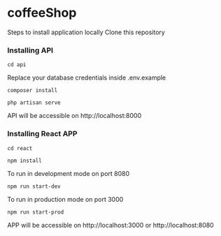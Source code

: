 # coffeeShop
Steps to install application locally
Clone this repository

### Installing API

```
cd api
```

Replace your database credentials inside .env.example

```
composer install
```

```
php artisan serve
```

API will be accessible on http://localhost:8000

### Installing React APP

```
cd react
```

```
npm install
```

To run in development mode on port 8080
```
npm run start-dev
```
To run in production mode on port 3000

```
npm run start-prod
```


APP will be accessible on http://localhost:3000 or http://localhost:8080 


